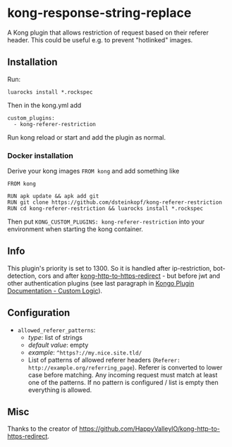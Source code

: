# kong-response-string-replace

A Kong plugin that allows restriction of request based on their referer header.
This could be useful e.g. to prevent "hotlinked" images.

## Installation

Run:
```
luarocks install *.rockspec
```

Then in the kong.yml add 

```
custom_plugins:
  - kong-referer-restriction
```

Run kong reload or start and add the plugin as normal.

### Docker installation

Derive your kong images `FROM kong` and add something like
```
FROM kong

RUN apk update && apk add git
RUN git clone https://github.com/dsteinkopf/kong-referer-restriction
RUN cd kong-referer-restriction && luarocks install *.rockspec
```

Then put `KONG_CUSTOM_PLUGINS: kong-referer-restriction` into your environment when starting the kong container.

## Info

This plugin's priority is set to 1300.
So it is handled after ip-restriction, bot-detection, cors and after [kong-http-to-https-redirect](https://github.com/dsteinkopf/kong-http-to-https-redirect/) - but before jwt and other authentication plugins
(see last paragraph in [Kongo Plugin Documentation - Custom Logic](https://docs.konghq.com/0.14.x/plugin-development/custom-logic/)).



## Configuration

* `allowed_referer_patterns`: 
    * _type_: list of strings
    * _default value_: empty
    * _example_: `^https?://my.nice.site.tld/`
    * List of patterns of allowed referer headers (`Referer: http://example.org/referring_page`).
      Referer is converted to lower case before matching.
      Any incoming request must match at least one of the patterns.
      If no pattern is configured / list is empty then everything is allowed.
        
## Misc

Thanks to the creator of https://github.com/HappyValleyIO/kong-http-to-https-redirect.
